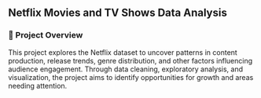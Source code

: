 ## Netflix Movies and TV Shows Data Analysis

### 📌 Project Overview
This project explores the Netflix dataset to uncover patterns in content production, release trends, genre distribution, and other factors influencing audience engagement.
Through data cleaning, exploratory analysis, and visualization, the project aims to identify opportunities for growth and areas needing attention. 
